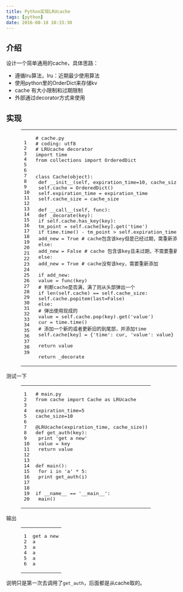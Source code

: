 ```yaml
---
title: Python实现LRUcache
tags: [python]
date: 2016-08-18 10:33:30
---
```


## [](https://ly798.github.io/2016/08/18/Python-%E5%AE%9E%E7%8E%B0-LRUcache/#u4ECB_u7ECD "介绍")介绍

设计一个简单通用的cache，具体思路：
 <!-- more --> 

*   遵循lru算法，lru：近期最少使用算法
*   使用python里的OrderDict来存储kv
*   cache 有大小限制和过期限制
*   外部通过decorator方式来使用 

## [](https://ly798.github.io/2016/08/18/Python-%E5%AE%9E%E7%8E%B0-LRUcache/#u5B9E_u73B0 "实现")实现
<figure class="highlight python"><table><tr><td class="gutter"><pre><span class="line">1</span>
<span class="line">2</span>
<span class="line">3</span>
<span class="line">4</span>
<span class="line">5</span>
<span class="line">6</span>
<span class="line">7</span>
<span class="line">8</span>
<span class="line">9</span>
<span class="line">10</span>
<span class="line">11</span>
<span class="line">12</span>
<span class="line">13</span>
<span class="line">14</span>
<span class="line">15</span>
<span class="line">16</span>
<span class="line">17</span>
<span class="line">18</span>
<span class="line">19</span>
<span class="line">20</span>
<span class="line">21</span>
<span class="line">22</span>
<span class="line">23</span>
<span class="line">24</span>
<span class="line">25</span>
<span class="line">26</span>
<span class="line">27</span>
<span class="line">28</span>
<span class="line">29</span>
<span class="line">30</span>
<span class="line">31</span>
<span class="line">32</span>
<span class="line">33</span>
<span class="line">34</span>
<span class="line">35</span>
<span class="line">36</span>
<span class="line">37</span>
<span class="line">38</span>
<span class="line">39</span>
</pre></td><td class="code"><pre><span class="line"><span class="comment"># cache.py</span></span>
<span class="line"><span class="comment"># coding: utf8</span></span>
<span class="line"><span class="comment"># LRUcache decorator</span></span>
<span class="line"><span class="keyword">import</span> time</span>
<span class="line"><span class="keyword">from</span> collections <span class="keyword">import</span> OrderedDict</span>
<span class="line"></span>
<span class="line"></span>
<span class="line"><span class="class"><span class="keyword">class</span> <span class="title">Cache</span><span class="params">(object)</span>:</span></span>
<span class="line"> <span class="function"><span class="keyword">def</span> <span class="title">__init__</span><span class="params">(self, expiration_time=<span class="number">10</span>, cache_size=<span class="number">100</span>)</span>:</span></span>
<span class="line"> self.cache = OrderedDict()</span>
<span class="line"> self.expiration_time = expiration_time</span>
<span class="line"> self.cache_size = cache_size</span>
<span class="line"></span>
<span class="line"> <span class="function"><span class="keyword">def</span> <span class="title">__call__</span><span class="params">(self, func)</span>:</span></span>
<span class="line"> <span class="function"><span class="keyword">def</span> <span class="title">_decorate</span><span class="params">(key)</span>:</span></span>
<span class="line"> <span class="keyword">if</span> self.cache.has_key(key):</span>
<span class="line"> tm_point = self.cache[key].get(<span class="string">'time'</span>)</span>
<span class="line"> <span class="keyword">if</span> time.time() - tm_point &gt; self.expiration_time:</span>
<span class="line"> add_new = <span class="keyword">True</span> <span class="comment"># cache包含该key但是已经过期，需重新添加</span></span>
<span class="line"> <span class="keyword">else</span>:</span>
<span class="line"> add_new = <span class="keyword">False</span> <span class="comment"># cache 包含该key且未过期，不需要重新添加</span></span>
<span class="line"> <span class="keyword">else</span>:</span>
<span class="line"> add_new = <span class="keyword">True</span> <span class="comment"># cache没有该key，需要重新添加</span></span>
<span class="line"></span>
<span class="line"> <span class="keyword">if</span> add_new:</span>
<span class="line"> value = func(key)</span>
<span class="line"> <span class="comment"># 判断cache是否满，满了则从头部弹出一个</span></span>
<span class="line"> <span class="keyword">if</span> len(self.cache) == self.cache_size:</span>
<span class="line"> self.cache.popitem(last=<span class="keyword">False</span>)</span>
<span class="line"> <span class="keyword">else</span>:</span>
<span class="line"> <span class="comment"># 弹出使用现成的</span></span>
<span class="line"> value = self.cache.pop(key).get(<span class="string">'value'</span>)</span>
<span class="line"> cur = time.time()</span>
<span class="line"> <span class="comment"># 添加一个新的或者更新旧的到尾部，并添加time</span></span>
<span class="line"> self.cache[key] = &#123;<span class="string">'time'</span>: cur, <span class="string">'value'</span>: value&#125;</span>
<span class="line"></span>
<span class="line"> <span class="keyword">return</span> value</span>
<span class="line"></span>
<span class="line"> <span class="keyword">return</span> _decorate</span>
</pre></td></tr></table></figure> 

测试一下
<figure class="highlight python"><table><tr><td class="gutter"><pre><span class="line">1</span>
<span class="line">2</span>
<span class="line">3</span>
<span class="line">4</span>
<span class="line">5</span>
<span class="line">6</span>
<span class="line">7</span>
<span class="line">8</span>
<span class="line">9</span>
<span class="line">10</span>
<span class="line">11</span>
<span class="line">12</span>
<span class="line">13</span>
<span class="line">14</span>
<span class="line">15</span>
<span class="line">16</span>
<span class="line">17</span>
<span class="line">18</span>
<span class="line">19</span>
<span class="line">20</span>
</pre></td><td class="code"><pre><span class="line"><span class="comment"># main.py</span></span>
<span class="line"><span class="keyword">from</span> cache <span class="keyword">import</span> Cache <span class="keyword">as</span> LRUcache</span>
<span class="line"></span>
<span class="line">expiration_time=<span class="number">5</span></span>
<span class="line">cache_size=<span class="number">10</span></span>
<span class="line"></span>
<span class="line"><span class="decorator">@LRUcache(expiration_time, cache_size))</span></span>
<span class="line"><span class="function"><span class="keyword">def</span> <span class="title">get_auth</span><span class="params">(key)</span>:</span></span>
<span class="line"> <span class="keyword">print</span> <span class="string">'get a new'</span></span>
<span class="line"> value = key</span>
<span class="line"> <span class="keyword">return</span> value</span>
<span class="line"></span>
<span class="line"></span>
<span class="line"><span class="function"><span class="keyword">def</span> <span class="title">main</span><span class="params">()</span>:</span></span>
<span class="line"> <span class="keyword">for</span> i <span class="keyword">in</span> <span class="string">'a'</span> * <span class="number">5</span>:</span>
<span class="line"> <span class="keyword">print</span> get_auth(i)</span>
<span class="line"></span>
<span class="line"></span>
<span class="line"><span class="keyword">if</span> __name__ == <span class="string">'__main__'</span>:</span>
<span class="line"> main()</span>
</pre></td></tr></table></figure>

输出
<figure class="highlight stylus"><table><tr><td class="gutter"><pre><span class="line">1</span>
<span class="line">2</span>
<span class="line">3</span>
<span class="line">4</span>
<span class="line">5</span>
<span class="line">6</span>
</pre></td><td class="code"><pre><span class="line">get <span class="tag">a</span> new</span>
<span class="line"><span class="tag">a</span></span>
<span class="line"><span class="tag">a</span></span>
<span class="line"><span class="tag">a</span></span>
<span class="line"><span class="tag">a</span></span>
<span class="line">a</span>
</pre></td></tr></table></figure>

说明只是第一次去调用了`get_auth`，后面都是从cache取的。
